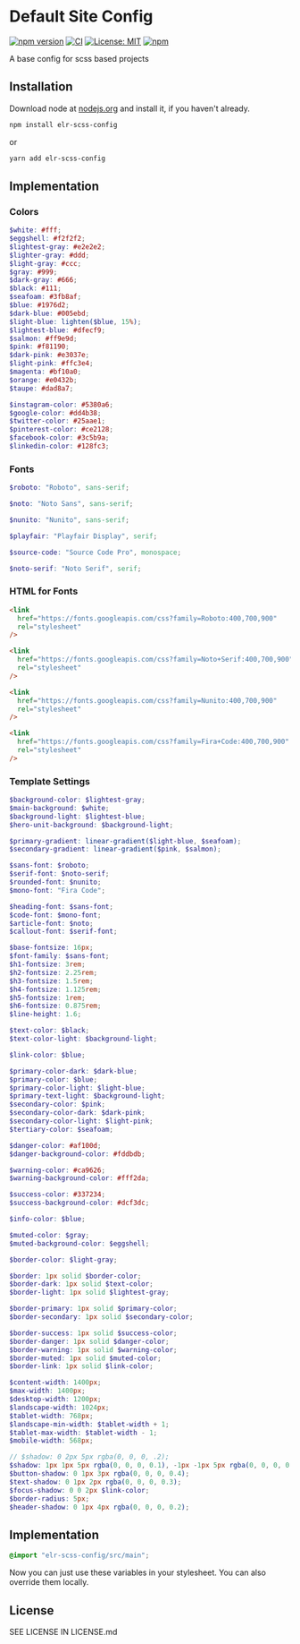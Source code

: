 # Default Site Config

[![npm version](http://img.shields.io/npm/v/elr-scss-config.svg)](https://www.npmjs.org/package/elr-scss-config)
[![CI](https://github.com/Beth3346/elr-scss-config/actions/workflows/node.js.yml/badge.svg)](https://github.com/Beth3346/elr-scss-config/actions/workflows/node.js.yml)
[![License: MIT](https://img.shields.io/badge/License-MIT-yellow.svg)](https://opensource.org/licenses/MIT)
[![npm](https://img.shields.io/npm/dm/elr-scss-config.svg?style=flat)](https://npmjs.com/package/elr-scss-config)

A base config for scss based projects

## Installation

Download node at [nodejs.org](http://nodejs.org) and install it, if you haven't already.

```sh
npm install elr-scss-config
```

or

```sh
yarn add elr-scss-config
```

## Implementation

### Colors

```scss
$white: #fff;
$eggshell: #f2f2f2;
$lightest-gray: #e2e2e2;
$lighter-gray: #ddd;
$light-gray: #ccc;
$gray: #999;
$dark-gray: #666;
$black: #111;
$seafoam: #3fb8af;
$blue: #1976d2;
$dark-blue: #005ebd;
$light-blue: lighten($blue, 15%);
$lightest-blue: #dfecf9;
$salmon: #ff9e9d;
$pink: #f81190;
$dark-pink: #e3037e;
$light-pink: #ffc3e4;
$magenta: #bf10a0;
$orange: #e0432b;
$taupe: #dad8a7;
```

```scss
$instagram-color: #5380a6;
$google-color: #dd4b38;
$twitter-color: #25aae1;
$pinterest-color: #ce2128;
$facebook-color: #3c5b9a;
$linkedin-color: #128fc3;
```

### Fonts

```scss
$roboto: "Roboto", sans-serif;
```

```scss
$noto: "Noto Sans", sans-serif;
```

```scss
$nunito: "Nunito", sans-serif;
```

```scss
$playfair: "Playfair Display", serif;
```

```scss
$source-code: "Source Code Pro", monospace;
```

```scss
$noto-serif: "Noto Serif", serif;
```

### HTML for Fonts

```html
<link
  href="https://fonts.googleapis.com/css?family=Roboto:400,700,900"
  rel="stylesheet"
/>
```

```html
<link
  href="https://fonts.googleapis.com/css?family=Noto+Serif:400,700,900"
  rel="stylesheet"
/>
```

```html
<link
  href="https://fonts.googleapis.com/css?family=Nunito:400,700,900"
  rel="stylesheet"
/>
```

```html
<link
  href="https://fonts.googleapis.com/css?family=Fira+Code:400,700,900"
  rel="stylesheet"
/>
```

### Template Settings

```scss
$background-color: $lightest-gray;
$main-background: $white;
$background-light: $lightest-blue;
$hero-unit-background: $background-light;
```

```scss
$primary-gradient: linear-gradient($light-blue, $seafoam);
$secondary-gradient: linear-gradient($pink, $salmon);
```

```scss
$sans-font: $roboto;
$serif-font: $noto-serif;
$rounded-font: $nunito;
$mono-font: "Fira Code";
```

```scss
$heading-font: $sans-font;
$code-font: $mono-font;
$article-font: $noto;
$callout-font: $serif-font;
```

```scss
$base-fontsize: 16px;
$font-family: $sans-font;
$h1-fontsize: 3rem;
$h2-fontsize: 2.25rem;
$h3-fontsize: 1.5rem;
$h4-fontsize: 1.125rem;
$h5-fontsize: 1rem;
$h6-fontsize: 0.875rem;
$line-height: 1.6;
```

```scss
$text-color: $black;
$text-color-light: $background-light;
```

```scss
$link-color: $blue;
```

```scss
$primary-color-dark: $dark-blue;
$primary-color: $blue;
$primary-color-light: $light-blue;
$primary-text-light: $background-light;
$secondary-color: $pink;
$secondary-color-dark: $dark-pink;
$secondary-color-light: $light-pink;
$tertiary-color: $seafoam;
```

```scss
$danger-color: #af100d;
$danger-background-color: #fddbdb;

$warning-color: #ca9626;
$warning-background-color: #fff2da;

$success-color: #337234;
$success-background-color: #dcf3dc;

$info-color: $blue;

$muted-color: $gray;
$muted-background-color: $eggshell;
```

```scss
$border-color: $light-gray;

$border: 1px solid $border-color;
$border-dark: 1px solid $text-color;
$border-light: 1px solid $lightest-gray;

$border-primary: 1px solid $primary-color;
$border-secondary: 1px solid $secondary-color;

$border-success: 1px solid $success-color;
$border-danger: 1px solid $danger-color;
$border-warning: 1px solid $warning-color;
$border-muted: 1px solid $muted-color;
$border-link: 1px solid $link-color;
```

```scss
$content-width: 1400px;
$max-width: 1400px;
$desktop-width: 1200px;
$landscape-width: 1024px;
$tablet-width: 768px;
$landscape-min-width: $tablet-width + 1;
$tablet-max-width: $tablet-width - 1;
$mobile-width: 568px;
```

```scss
// $shadow: 0 2px 5px rgba(0, 0, 0, .2);
$shadow: 1px 1px 5px rgba(0, 0, 0, 0.1), -1px -1px 5px rgba(0, 0, 0, 0.1);
$button-shadow: 0 1px 3px rgba(0, 0, 0, 0.4);
$text-shadow: 0 1px 2px rgba(0, 0, 0, 0.3);
$focus-shadow: 0 0 2px $link-color;
$border-radius: 5px;
$header-shadow: 0 1px 4px rgba(0, 0, 0, 0.2);
```

## Implementation

```scss
@import "elr-scss-config/src/main";
```

Now you can just use these variables in your stylesheet. You can also override them locally.

## License

SEE LICENSE IN LICENSE.md
